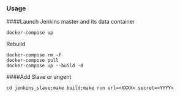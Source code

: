 ### Usage
####Launch Jenkins master and its data container
```
docker-compose up
```

Rebuild
```
docker-compose rm -f
docker-compose pull
docker-compose up --build -d
```

####Add Slave or angent
```
cd jenkins_slave;make build;make run url=<XXXX> secret=<YYYY>
```
